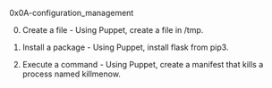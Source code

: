 0x0A-configuration_management

0. Create a file - Using Puppet, create a file in /tmp.

1. Install a package - Using Puppet, install flask from pip3.

2. Execute a command - Using Puppet, create a manifest that kills a process named killmenow.
